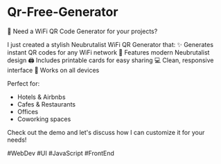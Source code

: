 # Qr-Free-Generator

🚀 Need a WiFi QR Code Generator for your projects?

I just created a stylish Neubrutalist WiFi QR Generator that:
✨ Generates instant QR codes for any WiFi network
🎨 Features modern Neubrutalist design
🖨️ Includes printable cards for easy sharing
💻 Clean, responsive interface
📱 Works on all devices

Perfect for:
- Hotels & Airbnbs
- Cafes & Restaurants
- Offices
- Coworking spaces

Check out the demo and let's discuss how I can customize it for your needs! 

#WebDev #UI #JavaScript #FrontEnd
